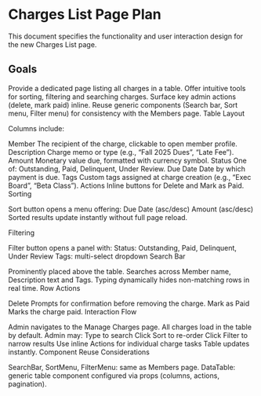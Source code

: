 # Charges List Page Plan

This document specifies the functionality and user interaction design for the new Charges List page.

## Goals

Provide a dedicated page listing all charges in a table.
Offer intuitive tools for sorting, filtering and searching charges.
Surface key admin actions (delete, mark paid) inline.
Reuse generic components (Search bar, Sort menu, Filter menu) for consistency with the Members page.
Table Layout

Columns include:

Member
The recipient of the charge, clickable to open member profile.
Description
Charge memo or type (e.g., “Fall 2025 Dues”, “Late Fee”).
Amount
Monetary value due, formatted with currency symbol.
Status
One of: Outstanding, Paid, Delinquent, Under Review.
Due Date
Date by which payment is due.
Tags
Custom tags assigned at charge creation (e.g., “Exec Board”, “Beta Class”).
Actions
Inline buttons for Delete and Mark as Paid.
Sorting

Sort button opens a menu offering:
Due Date (asc/desc)
Amount (asc/desc)
Sorted results update instantly without full page reload.

Filtering

Filter button opens a panel with:
Status: Outstanding, Paid, Delinquent, Under Review
Tags: multi-select dropdown
Search Bar

Prominently placed above the table.
Searches across Member name, Description text and Tags.
Typing dynamically hides non-matching rows in real time.
Row Actions

Delete
Prompts for confirmation before removing the charge.
Mark as Paid
Marks the charge paid.
Interaction Flow

Admin navigates to the Manage Charges page.
All charges load in the table by default.
Admin may:
Type to search
Click Sort to re-order
Click Filter to narrow results
Use inline Actions for individual charge tasks
Table updates instantly.
Component Reuse Considerations

SearchBar, SortMenu, FilterMenu: same as Members page.
DataTable: generic table component configured via props (columns, actions, pagination).
